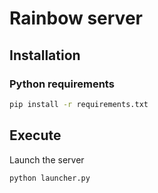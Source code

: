 # Rainbow server

## Installation

### Python requirements

```bash
pip install -r requirements.txt
```

## Execute

Launch the server

```bash
python launcher.py
```
